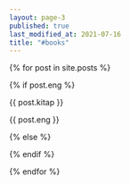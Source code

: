 ```yaml
---
layout: page-3
published: true
last_modified_at: 2021-07-16
title: "#books"
---
```


<div>
  {% for post in site.posts %}
  <p>
      
  {% if post.eng %}
   <div class="link1">  
    <a name="{{ post.kitap | replace: " ","-" | downcase }}">{{ post.kitap }}</a>
  </div>
      <p>{{ post.eng }}</p>
   
  {% else %}
    <div style="visibility: hidden;"></div>
{% endif %}
</p>
  
  {% endfor %}
</div>
